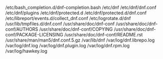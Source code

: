 /etc/bash_completion.d/dnf-completion.bash
/etc/dnf
/etc/dnf/dnf.conf
/etc/dnf/plugins
/etc/dnf/protected.d
/etc/dnf/protected.d/dnf.conf
/etc/libreport/events.d/collect_dnf.conf
/etc/logrotate.d/dnf
/usr/lib/tmpfiles.d/dnf.conf
/usr/share/doc/dnf-conf
/usr/share/doc/dnf-conf/AUTHORS
/usr/share/doc/dnf-conf/COPYING
/usr/share/doc/dnf-conf/PACKAGE-LICENSING
/usr/share/doc/dnf-conf/README.rst
/usr/share/man/man5/dnf.conf.5.gz
/var/lib/dnf
/var/log/dnf.librepo.log
/var/log/dnf.log
/var/log/dnf.plugin.log
/var/log/dnf.rpm.log
/var/log/hawkey.log
